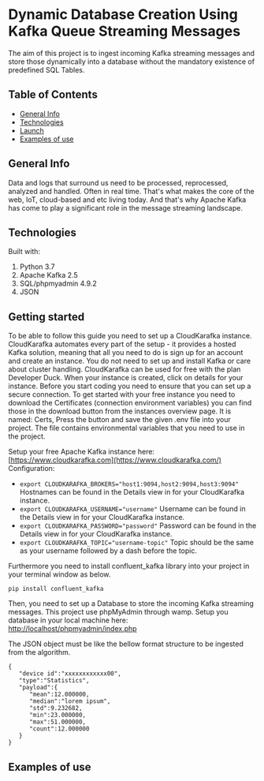# Dynamic Database Creation Using Kafka Queue Streaming Messages
The aim of this project is to ingest incoming Kafka streaming messages and store those dynamically into a database without the mandatory existence of predefined SQL Tables.

## Table of Contents
-   [General Info](#GeneralInfo)
-   [Technologies](#Technologies)
-   [Launch](#Launch)
-  [Examples of use](#Example)

## General Info
Data and logs that surround us need to be processed, reprocessed, analyzed and handled. Often in real time. That's what makes the core of the web, IoT, cloud-based and etc living today. And that's why Apache Kafka has come to play a significant role in the message streaming landscape. 
 

## Technologies

Built with:
 1. Python 3.7
 2. Apache Kafka 2.5
 3. SQL/phpmyadmin 4.9.2
 4. JSON 

## Getting started
To be able to follow this guide you need to set up a CloudKarafka instance. CloudKarafka automates every part of the setup - it provides a hosted Kafka solution, meaning that all you need to do is sign up for an account and create an instance. You do not need to set up and install Kafka or care about cluster handling. CloudKarafka can be used for free with the plan Developer Duck. 
When your instance is created, click on details for your instance. Before you start coding you need to ensure that you can set up a secure connection. To get started with your free instance you need to download the Certificates (connection environment variables) you can find those in the download button from the instances overview page. It is named: Certs, Press the button and save the given .env file into your project. The file contains environmental variables that you need to use in the project.

Setup your free Apache Kafka instance here: [https://www.cloudkarafka.com](https://www.cloudkarafka.com/) 
Configuration:

-   `export CLOUDKARAFKA_BROKERS="host1:9094,host2:9094,host3:9094"`  Hostnames can be found in the Details view in for your CloudKarafka instance.
-   `export CLOUDKARAFKA_USERNAME="username"`  Username can be found in the Details view in for your CloudKarafka instance.
-   `export CLOUDKARAFKA_PASSWORD="password"`  Password can be found in the Details view in for your CloudKarafka instance.
-   `export CLOUDKARAFKA_TOPIC="username-topic"`  Topic should be the same as your username followed by a dash before the topic.

Furthermore you need to install confluent_kafka library into your project in your terminal window as below.

```
pip install confluent_kafka
```
Then, you need to set up a Database to store the incoming Kafka streaming messages. This project use phpMyAdmin through wamp. 
Setup you database in your local machine here: [http://localhost/phpmyadmin/index.php](http://localhost/phpmyadmin/index.php)

The JSON object must be like the bellow format structure to be ingested from the algorithm.
```
{
   "device id":"xxxxxxxxxxxx00",
   "type":"Statistics",
   "payload":{
      "mean":12.000000,
      "median":"lorem ipsum",
      "std":9.232682,
      "min":23.000000,
      "max":51.000000,
      "count":12.000000
   }
}
```


## Examples of use




